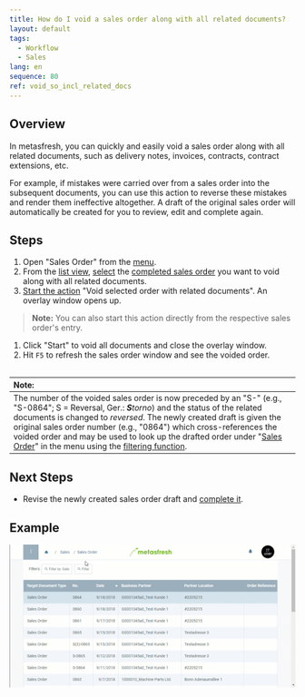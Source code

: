 ```yaml
---
title: How do I void a sales order along with all related documents?
layout: default
tags:
  - Workflow
  - Sales
lang: en
sequence: 80
ref: void_so_incl_related_docs
---
```


## Overview
In metasfresh, you can quickly and easily void a sales order along with all related documents, such as delivery notes, invoices, contracts, contract extensions, etc.

For example, if mistakes were carried over from a sales order into the subsequent documents, you can use this action to reverse these mistakes and render them ineffective altogether. A draft of the original sales order will automatically be created for you to review, edit and complete again.

## Steps
1. Open "Sales Order" from the [menu](Menu).
1. From the [list view](ViewModes), [select](RecordSelection) the [completed sales order](SalesOrder_recording) you want to void along with all related documents.
1. [Start the action](StartAction) "Void selected order with related documents". An overlay window opens up.
 >**Note:** You can also start this action directly from the respective sales order's entry.

1. Click "Start" to void all documents and close the overlay window.
1. Hit `F5` to refresh the sales order window and see the voided order.
<br><br>

| **Note:** |
| :--- |
| The number of the voided sales order is now preceded by an "S-" (e.g., "S-0864"; S = Reversal, Ger.: _**S**torno_) and the status of the related documents is changed to *reversed*. The newly created draft is given the original sales order number (e.g., "0864") which cross-references the voided order and may be used to look up the drafted order under "[Sales Order](Menu)" in the menu using the [filtering function](Filtering_function). |

## Next Steps
- Revise the newly created sales order draft and [complete it](DocumentProcessingComplete).

## Example
![](assets/Void_SO_incl_related_docs.gif)
